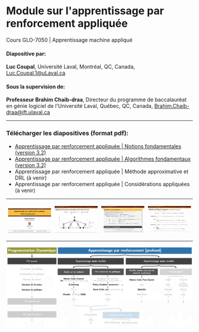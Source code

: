 # Module sur l'apprentissage par renforcement appliquée 
Cours GLO-7050 | Apprentissage machine appliqué

#### Diapositive par:
 **Luc Coupal**, Université Laval, Montréal, QC, Canada, [Luc.Coupal.1@uLaval.ca](Luc.Coupal.1@uLaval.ca) 

#### Sous la supervision de:

**Professeur Brahim Chaib-draa**, Directeur du programme de baccalauréat en génie logiciel de l'Université Laval, Québec, QC, Canada,
[Brahim.Chaib-draa@ift.ulaval.ca](Brahim.Chaib-draa@ift.ulaval.ca)

---

### Télécharger les diapositives (format pdf): 
- [Apprentissage par renforcement appliquée | Notions fondamentales (version 3.2)](https://github.com/RedLeader962/GLO-7050-Module-Apprentissage-par-renforcement/raw/master/RL-Notions-fondamentales-v32.pdf) 
- [Apprentissage par renforcement appliquée | Algorithmes fondamentaux (version 3.2)](https://github.com/RedLeader962/GLO-7050-Module-Apprentissage-par-renforcement/raw/master/DPAndRL-Algorithmes-fondamentaux-v32.pdf) 
- Apprentissage par renforcement appliquée | Méthode approximative et DRL (à venir)
- Apprentissage par renforcement appliquée | Considérations appliquées (à venir)

---


<div class="row" style="display: flex;">
  <div class="column" style="flex: 33.33%; padding: 5px;">
    <img src="images/Projet_slide_RL.png" width="500px">
  </div>
  <div class="column" style="flex: 33.33%; padding: 5px;">
    <img src="images/Projet_slide_RL_2.png" width="500px">
  </div>
  <div class="column" style="flex: 33.33%; padding: 5px;">
    <img src="images/Projet_slide_RL_3.png" width="500px">
  </div>
  <div class="column" style="flex: 33.33%; padding: 5px;">
    <img src="images/Projet_slide_RL_4.png" width="500px">
  </div>
</div>


---

![algorithmeCouvertDansLeCours](images/algorithmeCouvertDansLeCours.png) 


